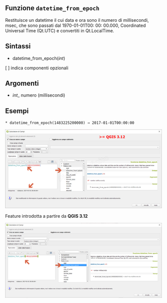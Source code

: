## Funzione `datetime_from_epoch`

Restituisce un datetime il cui data e ora sono il numero di millisecondi, msec, che sono passati dal 1970-01-01T00: 00: 00.000, Coordinated Universal Time (Qt.UTC) e convertiti in Qt.LocalTime.

## Sintassi

* datetime_from_epoch(_int_)

[ ] indica componenti opzionali

## Argomenti

* _int__ numero (millisecondi)
  
## Esempi
```
* datetime_from_epoch(1483225200000) → 2017-01-01T00:00:00
```

![](/img/data_e_ora/datetime_from_epoch1.png)

Feature introdotta a partire da **QGIS 3.12**

![screen](/img/novita_312/image04.png)